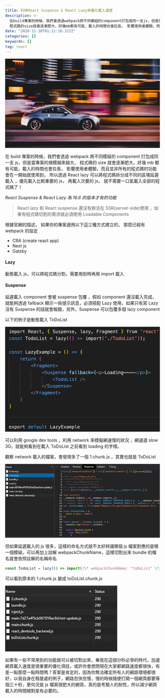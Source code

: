 ```yaml
---
title: 利用React Suspense & React Lazy來優化載入速度
description: >-
  在build專案的時候，我們會透過webpack將不同模組的component打包成同一支js，但是當專案的規模越來越大，
  程式碼的size就會逐漸肥大，好幾mb都有可能，載入的時間也會拉長， 影響使用者體驗，而且並非所有的程式碼的功能會在一開始就使用到， 所以透過…
date: "2020-11-30T01:11:16.322Z"
categories: []
keywords: []
tag: react
---
```


![](/img/1__T1PGjFWTpsullBw1Y8lInw.jpeg)

在 build 專案的時候，我們會透過 webpack 將不同模組的 component 打包成同一支 js，但是當專案的規模越來越大， 程式碼的 size 就會逐漸肥大，好幾 mb 都有可能，載入的時間也會拉長， 影響使用者體驗，而且並非所有的程式碼的功能會在一開始就使用到， 所以透過 React lazy 可以將程式碼拆分成不同的區塊延遲載入 ，優先載入比較重要的 js， 再載入次要的 js， 就不需要一口氣載入全部的程式碼了！

_React Suspense & React Lazy 為 16.6 的版本才有的功能_

> React lazy 和 React suspense 還沒有辦法在 SSR(server-side)使用 ，如果有程式碼切割的需求就必須使用 Loadable Components

根據官網的描述， 如果你的專案適用以下這三種方式建立的， 那麼已經有 webpack 的設定

- CRA (create react app)
- Next js
- Gatsby

#### Lazy

動態載入 js，可以將程式碼分割，需要用到時再用 import 載入

#### Suspense

延遲載入 component 會被 suspense 包覆 ，假如 component 還沒載入完成， 就能夠透過 fallback 顯示一些提示訊息，必須搭配 Lazy 使用，如果只有寫 Lazy 沒有 Suspense 的話就會報錯，另外，Suspense 可以包覆多個 lazy component

以下的例子是動態載入 ToDoList

![](/img/1__7bNg4hhN45bKivbaIG3Zug.png)

可以利用 google dev tools ，利用 network 來模擬網速慢的狀況 ，網速選 slow 3G，就能夠看到在載入 ToDoList 之前看到 loading 的字樣。

觀察 network 載入的檔案，會發現多了一個 1.chunk.js ，其實也就是 ToDoList

![](/img/1______yF7vM__A2XpAgwg1NHVfQ.png)

但如果延遲載入的 js 很多，這樣的命名方式就不太好辨識哪個 js 檔案對應的是哪一個模組，可以再加上註解 webpackChunkName，這樣切割出來 bundle 的檔名就會依照註解的名稱命名

```javascript
const TodoList = lazy(() => import(/\* webpackChunkName: "toDoList" \*/'./TodoList'));
```

可以看到原本的 1.chunk.js 變成 toDoList.chunk.js

![](/img/1__Lmf3Xfs__J8EO9FqtEbAK8Q.png)

如果有一些不常用到的功能就可以被切割出來，畢竟在這個分秒必爭的時代，加速網頁載入速度是很重要的優化項目，或許你會想問現在大家都網路速度都很快，有差一點那麼一點時間嗎？答案是肯定的，因為你無法確定所有人的網路環境都很好，以我自身在租屋處的例子，網路忽快忽慢，慢的時候隨便打開一個網頁都要等個三十秒，更何況是 js 檔案很肥大的網頁，真的是考驗人的耐性，所以減少網頁載入的時間絕對是有必要的。
